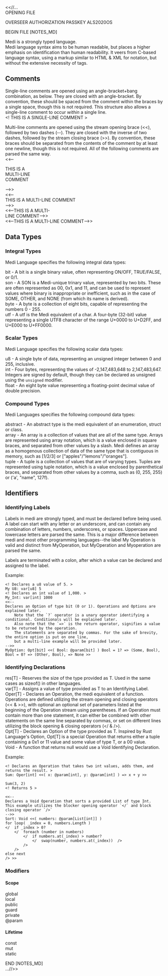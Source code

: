 <<//...  
OPENING FILE

OVERSEER AUTHORIZATION PASSKEY ALS2020OS

BEGIN FILE [NOTES_MD]

Medi is a strongly typed language.  
Medi language syntax aims to be human readable, but places a higher emphasis on identification than human readability. 
It veers from C-based language syntax, using a markup similar to HTML & XML for notation, but without the extensive necessity of tags.

Comments
--------
Single-line comments are opened using an angle-bracket+bang combination, as below. They are closed with an angle-bracket.
By convention, these should be spaced from the comment within the braces by a single space, though this is not required.
This structure also allows a single-line comment to occur _within_ a single line.  
<! THIS IS A SINGLE-LINE COMMENT >

Multi-line comments are opened using the stream opening brace (<<), followed by two dashes (--). They are closed with the inverse of two
dashes, followed by the stream closing brace (>>).
By convention, these braces should be separated from the contents of the comment by at least one newline, though this is not required. All of the following comments are parsed the same way.  
<<--

THIS IS A  
MULTI-LINE  
COMMENT  

-->>  
<<--  
THIS IS A MULTI-LINE COMMENT  
-->>  
<<--THIS IS A MULTI-  
LINE COMMENT-->>  
<<--THIS IS A MULTI-LINE COMMENT-->>

Data Types
----------
### Integral Types ###
Medi Language specifies the following integral data types:

bit   - A bit is a single binary value, often representing ON/OFF, TRUE/FALSE, or 0/1.  
son   - A SON is a Medi-unique trinary value, represented by two bits.
  These are often represented as 00, 0x1, and 11, and can be used to represent values where binary is inappropriate or inefficient, such 
  as in the case of SOME, OTHER, and NONE (from which its name is derived).  
byte  - A byte is a collection of eight bits, capable of representing the numbers 0 - 255.  
utf   - A utf is the Medi equivalent of a char.
A four-byte (32-bit) value representing a single UTF8 character of the range U+0000 to U+D2FF, and U+E000 to U+FF0000.  

### Scalar Types ###
Medi Language specifies the following scalar data types:

u8    - A single byte of data, representing an unsigned integer between 0 and 255, inclusive.  
int   - Four bytes, representing the values of -2,147,483,648 to 2,147,483,647. Integers are signed by default, though they can be 
  declared as unsigned using the `unsigned` modifier.  
float - An eight byte value representing a floating-point decimal value of double precision.  

### Compound Types ###
Medi Languages specifies the following compound data types:

abstract - An abstract type is the medi equivalent of an enumeration, struct or class.  
array    - An array is a collection of values that are all of the same type. Arrays are represented using array notation, which is a 
  value enclosed in square braces, and separated from other values by a slash. Medi defines an array as a homogenous collection of data 
  of the same type that is contiguous in memory, such as [1/2/3] or ["apples"/"lemons"/"oranges"].  
tuple    - A tuple is a collection of values that are of varying types. Tuples are represented using tuple notation, which is a value
  enclosed by parenthetical braces, and separated from other values by a comma, such as (0, 255, 255) or ('a', "name", 127f).  

Identifiers
-----------
### Identifying Labels ###
Labels in medi are strongly typed, and must be declared before being used. A label can start with any letter or an underscore, and can 
  contain any combination of letters, numbers, underscores, or spaces. Uppercase and lowercase letters are parsed the same. This is a 
  major difference between medi and most other programming languages--the label My Operation is valid and distinct from MyOperation, but 
  MyOperation and Myoperation are parsed the same.

Labels are terminated with a colon, after which a value can be declared and assigned to the label.

Example:
```
<! Declares a u8 value of 5. >
My U8: var[u8] 5
<! Declares an int value of 1,000. >
My_Int: var[int] 1000
<<--
Declares an Option of type bit (0 or 1). Operations and Options are explained later.
    Note that the `?` operator is a unary operator identifying a conditional. Conditionals will be explained later.
	Also note that the `=>` is the return operator, signifies a value to be returned by the operation.
	The statements are separated by commas. For the sake of brevity, the entire option is put on one line,
	but a multi-line example will be provided later.
-->>
MyOption: Opt[bit] <<( Bool: @param[bit] ) Bool = 1? => (Some, Bool), Bool = 0? => (Other, Bool), => None >>
```

### Identifying Declarations ###
res[T]	- Reserves the size of the type provided as T. Used in the same cases as sizeof() in other languages.  
var[T]	- Assigns a value of type provided as T to an Identifying Label.  
Oper[T]	- Declares an Operation, the medi equivalent of a function. 
  Operations are defined utilizing the stream opening and closing operators (<< & >>), 
  with optional an optional set of parameters listed at the beginning of the Operation stream using parentheses.
  If an Operation must contain more than one statement, it can either be combined with other statements on the same line
  separated by commas, or set on different lines utilizing the block opening & closing operators (</ & />).  
Opt[T]	- Declares an Option of the type provided as T. Inspired by Rust Language's Option<T>, Opt[T] is a special Operation that 
  returns either a tuple containing a 0x1 or 11 value and some value of type T, or a 00 value.  
Void	- A function that returns null would use a Void Identifying Declaration.

Example:
```
<! Declares an Operation that takes two int values, adds them, and returns the result. >
Sum: Oper[int] <<( x: @param[int], y: @param[int] ) => x + y >>

Sum(3, 2)
<! Returns 5 >

<<--
Declares a Void Operation that sorts a provided List of type Int.
This example utilizes the blocker opening operator `</` and block closing operator `/>`
-->>
Sort: Void <<( numbers: @param[List[int]] )
for loop( _index = 0, numbers.Length )
</  if _index > 0?
    </  foreach (number in numbers)
        </  if numbers.at(_index) > number?
            </  swap(number, numbers.at(_index))  />
        />
    />
else next
/> >>
```

### Modifiers ###
#### Scope ####
global  
local  
public  
guard  
private  
@param  

#### Lifetime ####
const  
mut  
static  

END [NOTES_MD]  
...//>>
